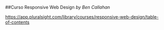 ##Curso
Responsive Web Design *by Ben Callahan*

https://app.pluralsight.com/library/courses/responsive-web-design/table-of-contents

